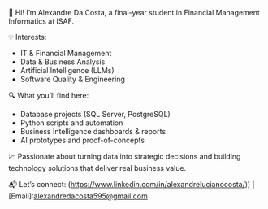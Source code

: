 
👋 Hi! I’m Alexandre Da Costa, a final-year student in Financial Management Informatics at ISAF.

💡 Interests:
- IT & Financial Management
- Data & Business Analysis
- Artificial Intelligence (LLMs)
- Software Quality & Engineering

🔍 What you’ll find here:
- Database projects (SQL Server, PostgreSQL)
- Python scripts and automation
- Business Intelligence dashboards & reports
- AI prototypes and proof-of-concepts

📈 Passionate about turning data into strategic decisions and building technology solutions that deliver real business value.

📬 Let’s connect: (https://www.linkedin.com/in/alexandrelucianocosta/)) | [Email]:alexandredacosta595@gmail.com

<!---
alexandre03-costa/alexandre03-costa is a ✨ special ✨ repository because its `README.md` (this file) appears on your GitHub profile.
You can click the Preview link to take a look at your changes.
--->
